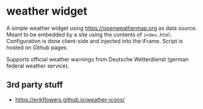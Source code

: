 # weather widget

A simple weather widget using https://openweathermap.org as data source. Meant to be embedded by a site using the
contents of `index.html`. Configuration is done client-side and injected into the iFrame. Script is hosted on Github
pages.

Supports official weather warnings from Deutsche Wetterdienst (german federal weather service).

## 3rd party stuff
- https://erikflowers.github.io/weather-icons/
